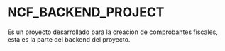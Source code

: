 # NCF_BACKEND_PROJECT
Es un proyecto desarrollado para la creación de comprobantes fiscales, esta es la parte del backend del proyecto.

